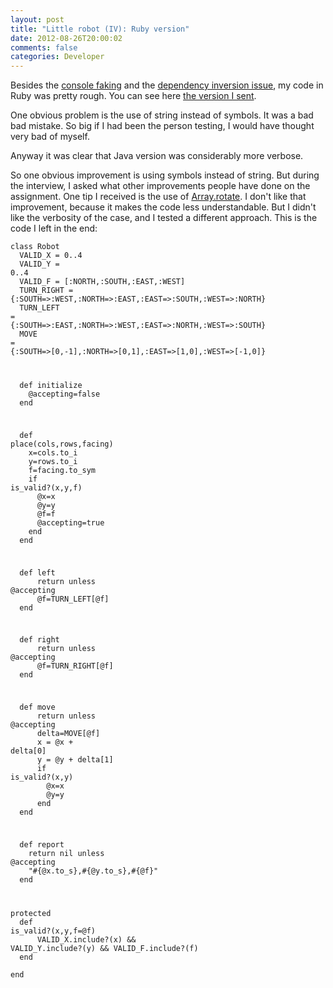 ```yaml
---
layout: post
title: "Little robot (IV): Ruby version"
date: 2012-08-26T20:00:02
comments: false
categories: Developer
---
```


Besides the [console faking](http://gonfva.blogspot.com/2012/08/faking-console-in-ruby.html) and the [dependency inversion issue](http://gonfva.blogspot.com/2012/08/little-robot-iii-dependency-inversion.html), my code in Ruby was pretty rough. You can see here [the version I sent](https://github.com/gonfva/assignments/blob/cc8d3664474c934a6e864ad285e5fb3855e49c2a/gfv_robot_ruby/robot.rb).


One obvious problem is the use of string instead of symbols. It was a bad bad mistake. So big if I had been the person testing, I would have thought very bad of myself.


Anyway it was clear that Java version was considerably more verbose.


So one obvious improvement is using symbols instead of string.&nbsp;But during the interview, I asked what other improvements people have done on the assignment. One tip I received is the use of [Array.rotate](http://www.ruby-doc.org/core-1.9.3/Array.html#method-i-rotate). I don't like that improvement, because it makes the code less understandable. But I didn't like the verbosity of the case, and I tested a different approach. This is the code I left in the end:


<code>class Robot<br />&nbsp;&nbsp;VALID_X = 0..4<br />&nbsp;&nbsp;VALID_Y = 0..4<br />&nbsp;&nbsp;VALID_F = [:NORTH,:SOUTH,:EAST,:WEST]<br />&nbsp;&nbsp;TURN_RIGHT = {:SOUTH=&gt;:WEST,:NORTH=&gt;:EAST,:EAST=&gt;:SOUTH,:WEST=&gt;:NORTH}<br />&nbsp;&nbsp;TURN_LEFT = {:SOUTH=&gt;:EAST,:NORTH=&gt;:WEST,:EAST=&gt;:NORTH,:WEST=&gt;:SOUTH}<br />&nbsp;&nbsp;MOVE = {:SOUTH=&gt;[0,-1],:NORTH=&gt;[0,1],:EAST=&gt;[1,0],:WEST=&gt;[-1,0]}


&nbsp;&nbsp;def initialize<br />&nbsp;&nbsp;&nbsp;&nbsp;@accepting=false<br />&nbsp;&nbsp;end


&nbsp;&nbsp;def place(cols,rows,facing)<br />&nbsp;&nbsp;&nbsp;&nbsp;x=cols.to_i<br />&nbsp;&nbsp;&nbsp;&nbsp;y=rows.to_i<br />&nbsp;&nbsp;&nbsp;&nbsp;f=facing.to_sym<br />&nbsp;&nbsp;&nbsp;&nbsp;if is_valid?(x,y,f)<br />&nbsp;&nbsp;&nbsp;&nbsp;&nbsp;&nbsp;@x=x<br />&nbsp;&nbsp;&nbsp;&nbsp;&nbsp;&nbsp;@y=y<br />&nbsp;&nbsp;&nbsp;&nbsp;&nbsp;&nbsp;@f=f<br />&nbsp;&nbsp;&nbsp;&nbsp;&nbsp;&nbsp;@accepting=true<br />&nbsp;&nbsp;&nbsp;&nbsp;end<br />&nbsp;&nbsp;end


&nbsp;&nbsp;def left<br />&nbsp;&nbsp;&nbsp;&nbsp;&nbsp;&nbsp;return unless @accepting<br />&nbsp;&nbsp;&nbsp;&nbsp;&nbsp;&nbsp;@f=TURN_LEFT[@f]<br />&nbsp;&nbsp;end


&nbsp;&nbsp;def right<br />&nbsp;&nbsp;&nbsp;&nbsp;&nbsp;&nbsp;return unless @accepting<br />&nbsp;&nbsp;&nbsp;&nbsp;&nbsp;&nbsp;@f=TURN_RIGHT[@f] <br />&nbsp;&nbsp;end


&nbsp;&nbsp;def move<br />&nbsp;&nbsp;&nbsp;&nbsp;&nbsp;&nbsp;return unless @accepting<br />&nbsp;&nbsp;&nbsp;&nbsp;&nbsp;&nbsp;delta=MOVE[@f]<br />&nbsp;&nbsp;&nbsp;&nbsp;&nbsp;&nbsp;x = @x + delta[0]<br />&nbsp;&nbsp;&nbsp;&nbsp;&nbsp;&nbsp;y = @y + delta[1]<br />&nbsp;&nbsp;&nbsp;&nbsp;&nbsp;&nbsp;if is_valid?(x,y)<br />&nbsp;&nbsp;&nbsp;&nbsp;&nbsp;&nbsp;&nbsp;&nbsp;@x=x<br />&nbsp;&nbsp;&nbsp;&nbsp;&nbsp;&nbsp;&nbsp;&nbsp;@y=y<br />&nbsp;&nbsp;&nbsp;&nbsp;&nbsp;&nbsp;end<br />&nbsp;&nbsp;end


&nbsp;&nbsp;def report<br />&nbsp;&nbsp;&nbsp;&nbsp;return nil unless @accepting<br />&nbsp;&nbsp;&nbsp;&nbsp;"#{@x.to_s},#{@y.to_s},#{@f}"<br />&nbsp;&nbsp;end


protected<br />&nbsp;&nbsp;def is_valid?(x,y,f=@f)<br />&nbsp;&nbsp;&nbsp;&nbsp;&nbsp;&nbsp;VALID_X.include?(x) &amp;&amp; VALID_Y.include?(y) &amp;&amp; VALID_F.include?(f)<br />&nbsp;&nbsp;end <br />end<br /> </code>
